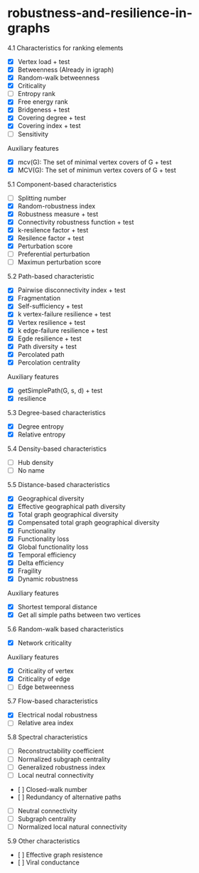 # robustness-and-resilience-in-graphs

4.1 Characteristics for ranking elements

- [x] Vertex load + test
- [x] Betweenness (Already in igraph)
- [x] Random-walk betweenness
- [x] Criticality
- [ ] Entropy rank
- [x] Free energy rank
- [x] Bridgeness + test
- [x] Covering degree + test
- [x] Covering index + test
- [ ] Sensitivity

Auxiliary features
- [x] mcv(G): The set of minimal vertex covers of G + test
- [x] MCV(G): The set of minimun vertex covers of G + test

5.1 Component-based characteristics

- [ ] Splitting number
- [x] Random-robustness index
- [x] Robustness measure + test
- [x] Connectivity robustness function + test
- [x] k-resilence factor + test
- [x] Resilence factor + test
- [x] Perturbation score
- [ ] Preferential perturbation
- [ ] Maximun perturbation score

5.2 Path-based characteristic
- [x] Pairwise disconnectivity index + test
- [x] Fragmentation
- [x] Self-sufficiency + test
- [x] k vertex-failure resilience + test
- [x] Vertex resilience + test
- [x] k edge-failure resilience + test
- [x] Egde resilience + test
- [x] Path diversity + test
- [x] Percolated path
- [x] Percolation centrality

Auxiliary features
- [x] getSimplePath(G, s, d) + test
- [x] resilience

5.3 Degree-based characteristics
- [x] Degree entropy
- [x] Relative entropy

5.4 Density-based characteristics
- [ ] Hub density
- [ ] No name

5.5 Distance-based characteristics
- [x] Geographical diversity
- [x] Effective geographical path diversity
- [x] Total graph geographical diversity
- [x] Compensated total graph geographical diversity
- [x] Functionality
- [x] Functionality loss
- [x] Global functionality loss
- [x] Temporal efficiency
- [x] Delta efficiency
- [x] Fragility
- [x] Dynamic robustness

Auxiliary features
- [x] Shortest temporal distance
- [x] Get all simple paths between two vertices

5.6 Random-walk based characteristics
- [x] Network criticality

Auxiliary features
- [x] Criticality of vertex
- [x] Criticality of edge
- [ ] Edge betweenness

5.7 Flow-based characteristics
- [x] Electrical nodal robustness
- [ ] Relative area index

5.8 Spectral characteristics
- [ ] Reconstructability coefficient
- [ ] Normalized subgraph centrality
- [ ] Generalized robustness index
- [ ] Local neutral connectivity
- [ ] Closed-walk number
- [ ] Redundancy of alternative paths
- [ ] Neutral connectivity
- [ ] Subgraph centrality
- [ ] Normalized local natural connectivity

5.9 Other characteristics
- [ ] Effective graph resistence
- [ ] Viral conductance